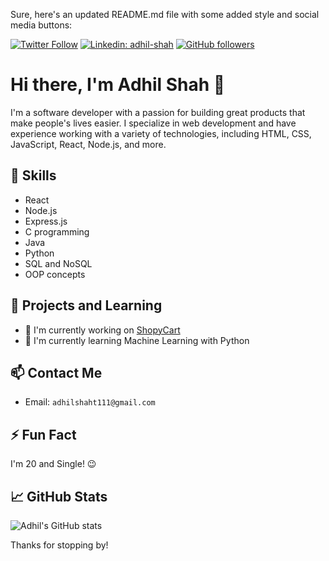 Sure, here's an updated README.md file with some added style and social media buttons:

<!-- Social Media Badges -->

[![Twitter Follow](https://img.shields.io/twitter/follow/ShahDevp0?color=1DA1F2&label=Follow&logo=twitter&style=for-the-badge)](https://twitter.com/ShahDevp0)
[![Linkedin: adhil-shah](https://img.shields.io/badge/-adhilshah-blue?style=for-the-badge&logo=Linkedin&logoColor=white&link=https://www.linkedin.com/in/adhil-shah-5643101b4/)](https://www.linkedin.com/in/adhil-shah-5643101b4/)
[![GitHub followers](https://img.shields.io/github/followers/ADHIL007?logo=GitHub&style=for-the-badge)](https://github.com/ADHIL007)

<!-- Introduction -->

# Hi there, I'm Adhil Shah 👋

I'm a software developer with a passion for building great products that make people's lives easier. I specialize in web development and have experience working with a variety of technologies, including HTML, CSS, JavaScript, React, Node.js, and more.

<!-- Skills -->

## 🚀 Skills

- React
- Node.js
- Express.js
- C programming
- Java
- Python
- SQL and NoSQL
- OOP concepts

<!-- Projects and Learning -->

## 🔭 Projects and Learning

- 🔭 I'm currently working on [ShopyCart](https://github.com/ADHIL007/ShopyCart)
- 🌱 I'm currently learning Machine Learning with Python

<!-- Contact Me -->

## 📫 Contact Me

- Email: `adhilshaht111@gmail.com`

<!-- Fun Fact -->

## ⚡ Fun Fact

I'm 20 and Single! 😉

<!-- GitHub Stats -->

## 📈 GitHub Stats

![Adhil's GitHub stats](https://github-readme-stats.vercel.app/api?username=ADHIL007&show_icons=true&theme=radical)

Thanks for stopping by!
